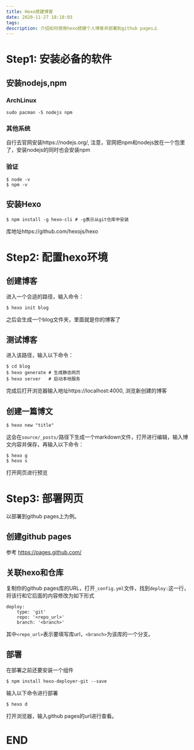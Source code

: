 ```yaml
---
title: Hexo搭建博客
date: 2020-11-27 18:18:03
tags:
description: 介绍如何使用hexo搭建个人博客并部署到github pages上
---
```


# Step1: 安装必备的软件

## 安装nodejs,npm

### ArchLinux

```shell
sudo pacman -S nodejs npm
```

### 其他系统

自行去官网安装https://nodejs.org/, 注意，官网把npm和nodejs放在一个包里了，安装nodejs的同时也会安装npm

### 验证

```shell
$ node -v
$ npm -v
```

## 安装Hexo

```shell
$ npm install -g hexo-cli # -g表示从git仓库中安装
```

库地址https://github.com/hexojs/hexo

# Step2: 配置hexo环境

## 创建博客

进入一个合适的路径，输入命令：

```shell
$ hexo init blog
```

之后会生成一个blog文件夹，里面就是你的博客了

## 测试博客

进入该路径，输入以下命令：

```shell
$ cd blog
$ hexo generate # 生成静态网页
$ hexo server	# 启动本地服务
```

完成后打开浏览器输入地址https://localhost:4000, 浏览新创建的博客

## 创建一篇博文

```shell
$ hexo new "title"
```

这会在`source/_posts/`路径下生成一个markdown文件，打开进行编辑，输入博文内容并保存，再输入以下命令：

```shell
$ hexo g
$ hexo s
```

打开网页进行预览

# Step3: 部署网页

以部署到github pages上为例。

## 创建github pages

参考 https://pages.github.com/ 

## 关联hexo和仓库

复制你的github pages库的URL，打开`_config.yml`文件，找到`deploy:`这一行，将该行和它后面的内容修改为如下形式

```shell
deploy:
	type: 'git'
	repo: '<repo_url>'
	branch: '<branch>'
```

其中`<repo_url>`表示要填写库url，`<branch>`为该库的一个分支。

## 部署

在部署之前还要安装一个组件

```shell
$ npm install hexo-deployer-git --save
```

输入以下命令进行部署

```shell
$ hexo d
```

打开浏览器，输入github pages的url进行查看。

# END